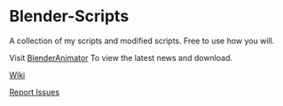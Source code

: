 # Blender-Scripts
A collection of my scripts and modified scripts. Free to use how you will.

Visit [BlenderAnimator](http://blenderanimator.com) To view the latest news and download.

[Wiki](https://github.com/thedaemon/Blender-Scripts/wiki)

[Report Issues](https://github.com/thedaemon/Blender-Scripts/issues)
